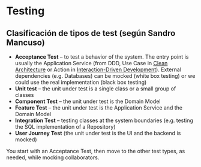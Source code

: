 # Testing

## Clasificación de tipos de test \(según Sandro Mancuso\)

* **Acceptance Test** – to test a behavior of the system. The entry point is usually the Application Service \(from DDD, Use Case in [Clean Architecture](https://blog.cleancoder.com/uncle-bob/2012/08/13/the-clean-architecture.html) or Action in [Interaction-Driven Development](https://codurance.com/2017/12/08/introducing-idd/)\). External dependencies \(e.g. Databases\) can be mocked \(white box testing\) or we could use the real implementation \(black box testing\)
* **Unit test** – the unit under test is a single class or a small group of classes
* **Component Test** – the unit under test is the Domain Model
* **Feature Test** – the unit under test is the Application Service  and the Domain Model
* **Integration Test** – testing classes at the system boundaries \(e.g. testing the SQL implementation of a Repository\)
* **User Journey Test** \(the unit under test is the UI and the backend is mocked\)

You start with an Acceptance Test, then move to the other test types, as needed, while mocking collaborators.

